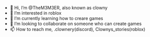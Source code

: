 - 👋 Hi, I’m @TheM3M3ER, also known as clowny
- 👀 I’m interested in roblox 
- 🌱 I’m currently learning how to creare games
- 💞️ I’m looking to collaborate on someone who can create games
- 📫 How to reach me, .clownery(discord), Clownys_stories(roblox)

<!---
TheM3M3ER/TheM3M3ER is a ✨ special ✨ repository because its `README.md` (this file) appears on your GitHub profile.
You can click the Preview link to take a look at your changes.
--->
